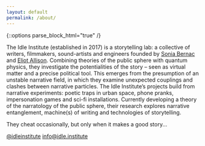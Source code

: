 ```yaml
---
layout: default
permalink: /about/
---
```


{::options parse_block_html="true" /}
<div class="row justify-content-center align-items-center">
<div class="col-md-9 col-lg-7">
<div class="card-body">

The Idle Institute (established in 2017) is a storytelling lab: a collective of
writers, filmmakers, sound-artists and engineers founded by [Sonia
Bernac](http://bernac.org) and [Eliot Allison](https://eliothenryallison.com).
Combining theories of the public sphere with quantum physics, they investigate
the potentialities of the story – seen as virtual matter and a precise political
tool. This emerges from the presumption of an unstable narrative field, in which
they examine unexpected couplings and clashes between narrative particles. The
Idle Institute’s projects build from narrative experiments: poetic traps in
urban space, phone pranks, impersonation games and sci-fi installations.
Currently developing a theory of the narratology of the public sphere, their
research explores narrative entanglement, machine(s) of writing and technologies
of storytelling.

They cheat occasionally, but only when it makes a good story...

<a class="btn btn-outline-primary" href="https://www.instagram.com/idleinstitute/"><i class="fab fa-instagram" style="color: black !important;"></i> @idleinstitute</a>
<a class="btn btn-outline-primary email-href"><i class="far fa-envelope" style="color: black !important;"></i> info@idle.institute</a>

</div>
</div>
</div>
